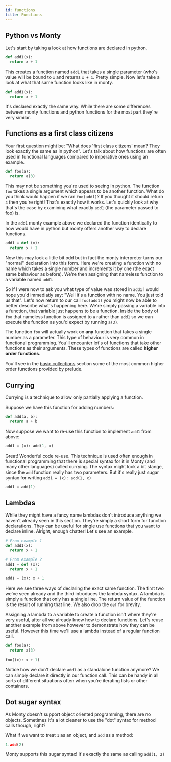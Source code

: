 ```yaml
---
id: functions
title: Functions
---
```


## Python vs Monty

Let's start by taking a look at how functions are declared in python.

```python
def add1(x):
  return x + 1
```

This creates a function named `add1` that takes a single parameter (who's value
will be bound to `x` and returns `x + 1`. Pretty simple. Now let's take a look at what 
that same function looks like in monty.

```python
def add1(x):
  return x + 1
```

It's declared exactly the same way. While there are some differences between monty functions
and python functions for the most part they're very similar.

## Functions as a first class citizens

Your first question might be: "What does 'first class citizens' mean? They look exactly the 
same as in python". Let's talk about how functions are often used in functional languages 
compared to imperative ones using an example.

```python
def foo(a):
  return a(3)
```

This may not be something you're used to seeing in python. The function `foo` takes a single 
argument which appears to be another function. What do you think would happen if we ran `foo(add1)`? 
If you thought it should return `4` then you're right! That's exactly how it works. Let's quickly
look at why that's the case by examining what exactly `add1` (the parameter passed to foo) is.

In the `add1` monty example above we declared the function identically to how would have in python
but monty offers another way to declare functions.

```python
add1 = def (x):
  return x + 1
```

Now this may look a little bit odd but in fact the monty interpreter turns our "normal" declaration
into this form. Here we're creating a function with no name which takes a single number and increments 
it by one (the exact same behaviour as before). We're then assigning that nameless function to a 
variable named `add1`.

So if I were now to ask you what type of value was stored in `add1` I would hope you'd immediatly say:
"Well it's a function with no name. You just told us that". Let's now return to our call `foo(add1)`
you might now be able to better describe what's happening here. We're simply passing a variable into
a function, that variable just happens to be a function. Inside the body of `foo` that nameless function
is assigned to `a` rather than `add1` so we can execute the function as you'd expect by running `a(3)`.

The function `foo` will actually work on **any** function that takes a single number as a parameter.
This type of behaviour is very common in functional programming. You'll encounter lot's of functions
that take other functions as their arguments. These types of functions are called **higher order functions**.

You'll see in the [basic collections](./basic-collections.md) section some of the most common higher
order functions provided by prelude.

## Currying

Currying is a technique to allow only partially applying a function.

Suppose we have this function for adding numbers:

```python
def add(a, b):
  return a + b
```

Now suppose we want to re-use this function to implement `add1` from above:
```python
add1 = (x): add(1, x)
```

Great! Wonderful code re-use. This technique is used often enough in functional programming that there is special syntax for it in Monty (and many other languages) called currying. The syntax might look a bit stange, since the `add` function really has two parameters. But it's really just sugar syntax for writing `add1 = (x): add(1, x)`

```python
add1 = add(1)
```

## Lambdas

While they might have a fancy name lambdas don't introduce anything we haven't already seen in this
section. They're simply a short form for function declarations. They can be useful for single
use functions that you want to declare inline. Alright, enough chatter! Let's see an example.

```python
# From example 1
def add1(x):
  return x + 1

# From example 2
add1 = def (x):
  return x + 1
  
add1 = (x): x + 1
```

Here we see three ways of declaring the exact same function. The first two we've seen already and
the third introduces the lambda syntax. A lambda is simply a function that only has a single line.
The return value of the function is the result of running that line. We also drop the `def` for brevity.

Assigning a lambda to a variable to create a function isn't where they're very useful, after all
we already know how to declare functions. Let's reuse another example from above however to demonstrate
how they can be useful. However this time we'll use a lambda instead of a regular function call.

```python
def foo(a):
  return a(3)
  
foo((x): x + 1)
```

Notice how we don't declare `add1` as a standalone function anymore? We can simply declare it
directly in our function call. This can be handy in all sorts of different situations often when
you're iterating lists or other containers.

## Dot sugar syntax

As Monty doesn't support object oriented programming, there are no objects. Sometimes it's a lot cleaner to use the "dot" syntax for method calls though, right?

What if we want to treat `1` as an object, and `add` as a method:

```python
1.add(2)
```

Monty supports this sugar syntax! It's exactly the same as calling `add(1, 2)`

